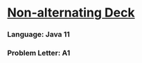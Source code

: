 # [Non-alternating Deck](https://codeforces.com/contest/1786/problem/A1)

### Language: Java 11

### Problem Letter: A1
